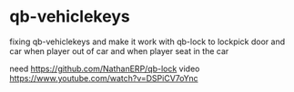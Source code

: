 # qb-vehiclekeys
fixing qb-vehiclekeys and make it work with qb-lock to lockpick door and car when player out of car and when player seat in the car 

need https://github.com/NathanERP/qb-lock
video https://www.youtube.com/watch?v=DSPiCV7oYnc
